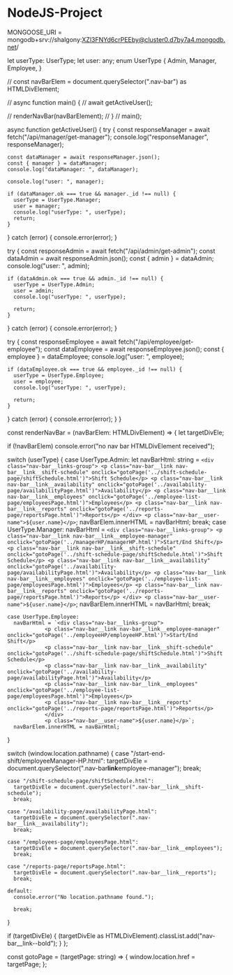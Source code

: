 # NodeJS-Project

MONGOOSE_URI = mongodb+srv://shalgony:XZl3FNYd6crPEEby@cluster0.d7by7a4.mongodb.net/

let userType: UserType;
let user: any;
enum UserType {
Admin,
Manager,
Employee,
}

// const navBarElem = document.querySelector(".nav-bar") as HTMLDivElement;

// async function main() {
// await getActiveUser();

// renderNavBar(navBarElement);
// }
// main();

async function getActiveUser() {
try {
const responseManager = await fetch("/api/manager/get-manager");
console.log("responseManager", responseManager);

    const dataManager = await responseManager.json();
    const { manager } = dataManager;
    console.log("dataManager: ", dataManager);

    console.log("user: ", manager);

    if (dataManager.ok === true && manager._id !== null) {
      userType = UserType.Manager;
      user = manager;
      console.log("userType: ", userType);
      return;
    }

} catch (error) {
console.error(error);
}

try {
const responseAdmin = await fetch("/api/admin/get-admin");
const dataAdmin = await responseAdmin.json();
const { admin } = dataAdmin;
console.log("user: ", admin);

    if (dataAdmin.ok === true && admin._id !== null) {
      userType = UserType.Admin;
      user = admin;
      console.log("userType: ", userType);

      return;
    }

} catch (error) {
console.error(error);
}

try {
const responseEmployee = await fetch("/api/employee/get-employee");
const dataEmployee = await responseEmployee.json();
const { employee } = dataEmployee;
console.log("user: ", employee);

    if (dataEmployee.ok === true && employee._id !== null) {
      userType = UserType.Employee;
      user = employee;
      console.log("userType: ", userType);

      return;
    }

} catch (error) {
console.error(error);
}
}

const renderNavBar = (navBarElem: HTMLDivElement) => {
let targetDivEle;

if (!navBarElem) console.error("no nav bar HTMLDivElement received");

switch (userType) {
case UserType.Admin:
let navBarHtml: string = `<div class="nav-bar__links-group">
                <p class="nav-bar__link nav-bar__link__shift-schedule" onclick="gotoPage('../shift-schedule-page/shiftSchedule.html')">Shift Schedule</p>
                <p class="nav-bar__link nav-bar__link__availability" onclick="gotoPage('../availability-page/availabilityPage.html')">Availability</p>
                <p class="nav-bar__link nav-bar__link__employees" onclick="gotoPage('../employee-list-page/employeesPage.html')">Employees</p>
                <p class="nav-bar__link nav-bar__link__reports" onclick="gotoPage('../reports-page/reportsPage.html')">Reports</p>
                </div>
                <p class="nav-bar__user-name">${user.name}</p>`;
navBarElem.innerHTML = navBarHtml;
break;
case UserType.Manager:
navBarHtml = `<div class="nav-bar__links-group">
                <p class="nav-bar__link nav-bar__link__employee-manager" onclick="gotoPage('../managerHP/managerHP.html')">Start/End Shift</p>
                <p class="nav-bar__link nav-bar__link__shift-schedule" onclick="gotoPage('../shift-schedule-page/shiftSchedule.html')">Shift Schedule</p>
                <p class="nav-bar__link nav-bar__link__availability" onclick="gotoPage('../availability-page/availabilityPage.html')">Availability</p>
                <p class="nav-bar__link nav-bar__link__employees" onclick="gotoPage('../employee-list-page/employeesPage.html')">Employees</p>
                <p class="nav-bar__link nav-bar__link__reports" onclick="gotoPage('../reports-page/reportsPage.html')">Reports</p>
                </div>
                <p class="nav-bar__user-name">${user.name}</p>`;
navBarElem.innerHTML = navBarHtml;
break;

    case UserType.Employee:
      navBarHtml = `<div class="nav-bar__links-group">
                <p class="nav-bar__link nav-bar__link__employee-manager" onclick="gotoPage('../employeeHP/employeeHP.html')">Start/End Shift</p>
                <p class="nav-bar__link nav-bar__link__shift-schedule" onclick="gotoPage('../shift-schedule-page/shiftSchedule.html')">Shift Schedule</p>
                <p class="nav-bar__link nav-bar__link__availability" onclick="gotoPage('../availability-page/availabilityPage.html')">Availability</p>
                <p class="nav-bar__link nav-bar__link__employees" onclick="gotoPage('../employee-list-page/employeesPage.html')">Employees</p>
                <p class="nav-bar__link nav-bar__link__reports" onclick="gotoPage('../reports-page/reportsPage.html')">Reports</p>
                </div>
                <p class="nav-bar__user-name">${user.name}</p>`;
      navBarElem.innerHTML = navBarHtml;

}

switch (window.location.pathname) {
case "/start-end-shift/employeeManager-HP.html":
targetDivEle = document.querySelector(".nav-bar**link**employee-manager");
break;

    case "/shift-schedule-page/shiftSchedule.html":
      targetDivEle = document.querySelector(".nav-bar__link__shift-schedule");
      break;

    case "/availability-page/availabilityPage.html":
      targetDivEle = document.querySelector(".nav-bar__link__availability");
      break;

    case "/employees-page/employeesPage.html":
      targetDivEle = document.querySelector(".nav-bar__link__employees");
      break;

    case "/reports-page/reportsPage.html":
      targetDivEle = document.querySelector(".nav-bar__link__reports");
      break;

    default:
      console.error("No location.pathname found.");

      break;

}

if (targetDivEle) {
(targetDivEle as HTMLDivElement).classList.add("nav-bar\_\_link--bold");
}
};

const gotoPage = (targetPage: string) => {
window.location.href = targetPage;
};

